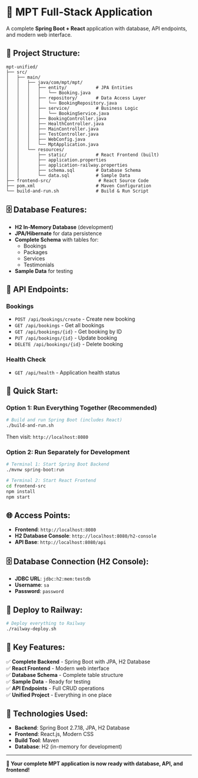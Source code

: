 # 🚀 MPT Full-Stack Application

A complete **Spring Boot + React** application with database, API endpoints, and modern web interface.

## 📁 **Project Structure:**

```
mpt-unified/
├── src/
│   ├── main/
│   │   ├── java/com/mpt/mpt/
│   │   │   ├── entity/           # JPA Entities
│   │   │   │   └── Booking.java
│   │   │   ├── repository/       # Data Access Layer
│   │   │   │   └── BookingRepository.java
│   │   │   ├── service/          # Business Logic
│   │   │   │   └── BookingService.java
│   │   │   ├── BookingController.java
│   │   │   ├── HealthController.java
│   │   │   ├── MainController.java
│   │   │   ├── TestController.java
│   │   │   ├── WebConfig.java
│   │   │   └── MptApplication.java
│   │   └── resources/
│   │       ├── static/           # React Frontend (built)
│   │       ├── application.properties
│   │       ├── application-railway.properties
│   │       ├── schema.sql        # Database Schema
│   │       └── data.sql          # Sample Data
├── frontend-src/                  # React Source Code
├── pom.xml                       # Maven Configuration
└── build-and-run.sh              # Build & Run Script
```

## 🗄️ **Database Features:**

- **H2 In-Memory Database** (development)
- **JPA/Hibernate** for data persistence
- **Complete Schema** with tables for:
  - Bookings
  - Packages
  - Services
  - Testimonials
- **Sample Data** for testing

## 🔌 **API Endpoints:**

### Bookings
- `POST /api/bookings/create` - Create new booking
- `GET /api/bookings` - Get all bookings
- `GET /api/bookings/{id}` - Get booking by ID
- `PUT /api/bookings/{id}` - Update booking
- `DELETE /api/bookings/{id}` - Delete booking

### Health Check
- `GET /api/health` - Application health status

## 🚀 **Quick Start:**

### **Option 1: Run Everything Together (Recommended)**
```bash
# Build and run Spring Boot (includes React)
./build-and-run.sh
```
Then visit: `http://localhost:8080`

### **Option 2: Run Separately for Development**
```bash
# Terminal 1: Start Spring Boot Backend
./mvnw spring-boot:run

# Terminal 2: Start React Frontend
cd frontend-src
npm install
npm start
```

## 🌐 **Access Points:**

- **Frontend**: `http://localhost:8080`
- **H2 Database Console**: `http://localhost:8080/h2-console`
- **API Base**: `http://localhost:8080/api`

## 🗄️ **Database Connection (H2 Console):**
- **JDBC URL**: `jdbc:h2:mem:testdb`
- **Username**: `sa`
- **Password**: `password`

## 🚂 **Deploy to Railway:**

```bash
# Deploy everything to Railway
./railway-deploy.sh
```

## 🎯 **Key Features:**

✅ **Complete Backend** - Spring Boot with JPA, H2 Database  
✅ **React Frontend** - Modern web interface  
✅ **Database Schema** - Complete table structure  
✅ **Sample Data** - Ready for testing  
✅ **API Endpoints** - Full CRUD operations  
✅ **Unified Project** - Everything in one place  

## 🔧 **Technologies Used:**

- **Backend**: Spring Boot 2.7.18, JPA, H2 Database
- **Frontend**: React.js, Modern CSS
- **Build Tool**: Maven
- **Database**: H2 (in-memory for development)

---

**🎉 Your complete MPT application is now ready with database, API, and frontend!**
